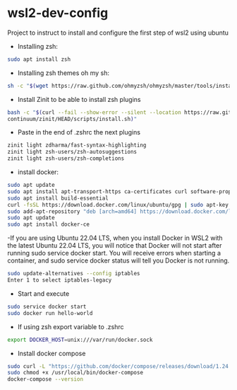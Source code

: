 # wsl2-dev-config
Project to instruct to install and configure the first step of wsl2 using ubuntu

- Installing zsh: 
```bash
sudo apt install zsh
```

- Installing zsh themes oh my sh:
```bash
sh -c "$(wget https://raw.github.com/ohmyzsh/ohmyzsh/master/tools/install.sh -O -)"
```

- Install Zinit to be able to install zsh plugins 
```bash
bash -c "$(curl --fail --show-error --silent --location https://raw.githubusercontent.com/zdharma-
continuum/zinit/HEAD/scripts/install.sh)"
```

- Paste in the end of .zshrc the next plugins
```bash
zinit light zdharma/fast-syntax-highlighting
zinit light zsh-users/zsh-autosuggestions
zinit light zsh-users/zsh-completions
```

- install docker:
```bash
sudo apt update
sudo apt install apt-transport-https ca-certificates curl software-properties-common
sudo apt install build-essential
curl -fsSL https://download.docker.com/linux/ubuntu/gpg | sudo apt-key add
sudo add-apt-repository "deb [arch=amd64] https://download.docker.com/linux/ubuntu $(lsb_release -cs) stable"
sudo apt update
sudo apt install docker-ce
```

-If you are using Ubuntu 22.04 LTS, when you install Docker in WSL2 with the latest Ubuntu 22.04 LTS, you will notice that Docker will not start after running sudo service docker start. You will receive errors when starting a container, and sudo service docker status will tell you Docker is not running.

```bash
sudo update-alternatives --config iptables
Enter 1 to select iptables-legacy
``` 
- Start and execute
```bash
sudo service docker start
sudo docker run hello-world
```

- If using zsh export variable to .zshrc
```bash
export DOCKER_HOST=unix:///var/run/docker.sock
```

- Install docker compose 
```bash
sudo curl -L "https://github.com/docker/compose/releases/download/1.24.0/docker-compose-$(uname -s)-$(uname -m)" -o /usr/local/bin/docker-compose
sudo chmod +x /usr/local/bin/docker-compose
docker-compose --version
```
